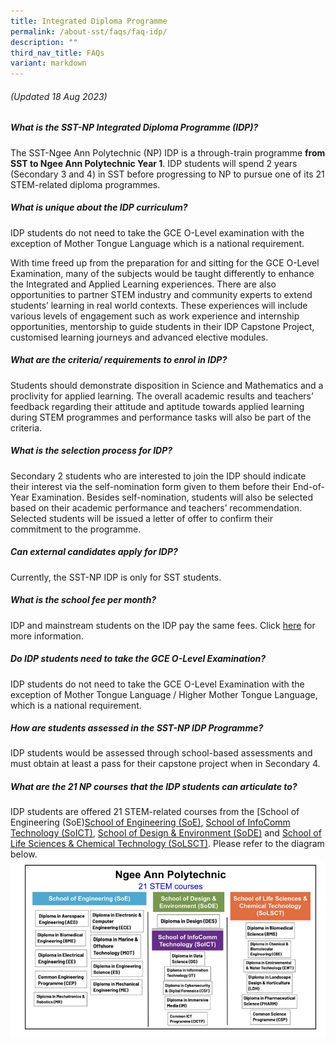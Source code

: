 ```yaml
---
title: Integrated Diploma Programme
permalink: /about-sst/faqs/faq-idp/
description: ""
third_nav_title: FAQs
variant: markdown
---
```

###### *(Updated 18 Aug 2023)*

##### What is the SST-NP Integrated Diploma Programme (IDP)?
The SST-Ngee Ann Polytechnic (NP) IDP is a through-train programme **from SST to Ngee Ann Polytechnic Year 1**. IDP students will spend 2 years (Secondary 3 and 4) in SST before progressing to NP to pursue one of its 21 STEM-related diploma programmes.

##### What is unique about the IDP curriculum?
IDP students do not need to take the GCE O-Level examination with the exception of Mother Tongue Language which is a national requirement. 

With time freed up from the preparation for and sitting for the GCE O-Level Examination, many of the subjects would be taught differently to enhance the Integrated and Applied Learning experiences. There are also opportunities to partner STEM industry and community experts to extend students’ learning in real world contexts. These experiences will include various levels of engagement such as work experience and internship opportunities, mentorship to guide students in their IDP Capstone Project, customised learning journeys and advanced elective modules.

##### What are the criteria/ requirements to enrol in IDP? 
Students should demonstrate disposition in Science and Mathematics and a proclivity for applied learning. The overall academic results and teachers’ feedback regarding their attitude and aptitude towards applied learning during STEM programmes and performance tasks will also be part of the criteria.

##### What is the selection process for IDP?
Secondary 2 students who are interested to join the IDP should indicate their interest via the self-nomination form given to them before their End-of-Year Examination. Besides self-nomination, students will also be selected based on their academic performance and teachers’ recommendation. Selected students will be issued a letter of offer to confirm their commitment to the programme.

##### Can external candidates apply for IDP?
Currently, the SST-NP IDP is only for SST students.

##### What is the school fee per month?
IDP and mainstream students on the IDP pay the same fees. 
Click [here](https://www.sst.edu.sg/student-admission/school-fees/) for more information.

##### Do IDP students need to take the GCE O-Level Examination? 
IDP students do not need to take the GCE O-Level Examination with the exception of Mother Tongue Language / Higher Mother Tongue Language, which is a national requirement. 
##### How are students assessed in the SST-NP IDP Programme?
IDP students would be assessed through school-based assessments and must obtain at least a pass for their capstone
project when in Secondary 4.

##### What are the 21 NP courses that the IDP students can articulate to?
IDP students are offered 21 STEM-related courses from the [School of Engineering (SoE)[School of Engineering (SoE)](https://www.np.edu.sg/schools-courses/academic-schools/school-of-engineering), [School of InfoComm Technology (SoICT)](https://www.np.edu.sg/schools-courses/academic-schools/school-of-infocomm-technology), [School of Design & Environment (SoDE)](https://www.np.edu.sg/schools-courses/academic-schools/school-of-design-environment) and [School of Life Sciences & Chemical Technology (SoLSCT)](https://www.np.edu.sg/schools-courses/academic-schools/school-of-life-sciences-chemical-technology). Please refer to the diagram below.
![21 STEM COURSES](/images/IDP_NP_courses.jpg)


    






